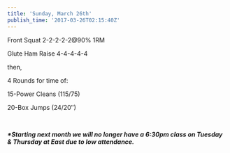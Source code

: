 ```yaml
---
title: 'Sunday, March 26th'
publish_time: '2017-03-26T02:15:40Z'
---
```


Front Squat 2-2-2-2-2\@90% 1RM

Glute Ham Raise 4-4-4-4-4

then,

4 Rounds for time of:

15-Power Cleans (115/75)

20-Box Jumps (24/20″)

 

***\*Starting next month we will no longer have a 6:30pm class on
Tuesday & Thursday at East due to low attendance.***
